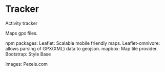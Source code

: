 # Tracker

Activity tracker

Maps gpx files.

npm packages:
Leaflet: Scalable mobile friendly maps.
Leaflet-omnivore: allows parsing of GPX(XML) data to geojson.
mapbox: Map tile provider.
Bootstrap: Style Base

Images: Pexels.com